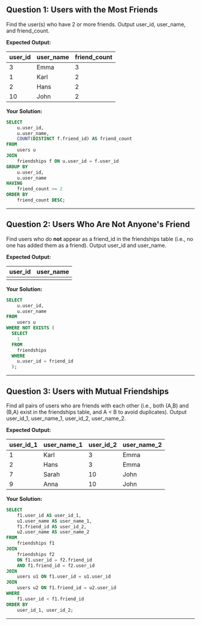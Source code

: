 ## Question 1: Users with the Most Friends

Find the user(s) who have 2 or more friends.
Output user_id, user_name, and friend_count.

**Expected Output:**

| user_id | user_name | friend_count |
| ------- | --------- | ------------ |
| 3       | Emma      | 3            |
| 1       | Karl      | 2            |
| 2       | Hans      | 2            |
| 10      | John      | 2            |

**Your Solution:**
```sql
SELECT
	u.user_id,
    u.user_name,
    COUNT(DISTINCT f.friend_id) AS friend_count
FROM
	users u
JOIN
	friendships f ON u.user_id = f.user_id
GROUP BY
	u.user_id,
    u.user_name
HAVING
	friend_count >= 2
ORDER BY
	friend_count DESC;
```
---

## Question 2: Users Who Are Not Anyone's Friend

Find users who do **not** appear as a friend_id in the friendships table (i.e., no one has added them as a friend).
Output user_id and user_name.

**Expected Output:**

| user_id | user_name |
| ------- | --------- |
|         |           |


**Your Solution:**
```sql
SELECT
	u.user_id,
    u.user_name
FROM
	users u
WHERE NOT EXISTS (
  SELECT
  	1
  FROM
  	friendships
  WHERE
  	u.user_id = friend_id
  );
```
---

## Question 3: Users with Mutual Friendships

Find all pairs of users who are friends with each other (i.e., both (A,B) and (B,A) exist in the friendships table, and A < B to avoid duplicates).
Output user_id_1, user_name_1, user_id_2, user_name_2.

**Expected Output:**

| user_id_1 | user_name_1 | user_id_2 | user_name_2 |
| --------- | ----------- | --------- | ----------- |
| 1         | Karl        | 3         | Emma        |
| 2         | Hans        | 3         | Emma        |
| 7         | Sarah       | 10        | John        |
| 9         | Anna        | 10        | John        |

**Your Solution:**
```sql
SELECT
    f1.user_id AS user_id_1,
    u1.user_name AS user_name_1,
    f1.friend_id AS user_id_2,
    u2.user_name AS user_name_2
FROM
    friendships f1
JOIN
    friendships f2
    ON f1.user_id = f2.friend_id
    AND f1.friend_id = f2.user_id
JOIN
    users u1 ON f1.user_id = u1.user_id
JOIN
    users u2 ON f1.friend_id = u2.user_id
WHERE
    f1.user_id < f1.friend_id
ORDER BY
    user_id_1, user_id_2;
```
---
